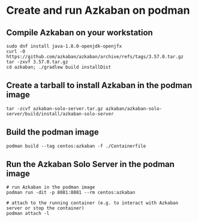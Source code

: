 # Create and run Azkaban on podman

## Compile Azkaban on your workstation

```shell
sudo dnf install java-1.8.0-openjdk-openjfx
curl -O https://github.com/azkaban/azkaban/archive/refs/tags/3.57.0.tar.gz
tar -zxvf 3.57.0.tar.gz
cd azkaban; ./gradlew build installDist
```

## Create a tarball to install Azkaban in the podman image

```shell
tar -zcvf azkaban-solo-server.tar.gz azkaban/azkaban-solo-server/build/install/azkaban-solo-server
```

## Build the podman image

```shell
podman build --tag centos:azkaban -f ./Containerfile
```

## Run the Azkaban Solo Server in the podman image

```shell
# run Azkaban in the podman image
podman run -dit -p 8081:8081 --rm centos:azkaban

# attach to the running container (e.g. to interact with Azkaban server or stop the container)
podman attach -l
```
